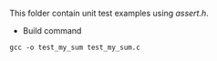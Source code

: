 This folder contain unit test examples using *assert.h*.

- Build command

``` shell
gcc -o test_my_sum test_my_sum.c
```

